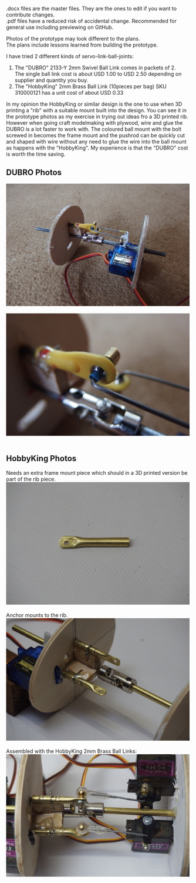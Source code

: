 .docx files are the master files. They are the ones to edit if you want to contribute changes.   
.pdf files have a reduced risk of accidental change. Recommended for general use including previewing on GitHub.

Photos of the prototype may look different to the plans.  
The plans include lessons learned from building the prototype.

I have tried 2 different kinds of servo-link-ball-joints:

1. The "DUBRO" 2133-Y 2mm Swivel Ball Link comes in packets of 2. <br /> The single ball link cost is about USD 1.00 to USD 2.50 depending on supplier and quantity you buy.
2. The "HobbyKing" 2mm Brass Ball Link (10pieces per bag) SKU 310000121 has a unit cost of about USD 0.33

In my opinion the HobbyKing or similar design is the one to use when 3D printing a "rib" with a suitable mount built into the design. You can see it in the prototype photos as my exercise in trying out ideas fro a 3D printed rib. However when going craft modelmaking with plywood, wire and glue the DUBRO is a lot faster to work with. The coloured ball mount with the bolt screwed in becomes the frame mount and the pushrod can be quickly cut and shaped with wire without any need to glue the wire into the ball mount as happens with the "HobbyKing". My experience is that the "DUBRO" cost is worth the time saving.  

## DUBRO Photos ##
<img src="Images/Dubro01.jpg" width="500" />
<br /><br />
<img src="Images/Dubro02.jpg" width="500" />
<br /><br />

## HobbyKing Photos ##
Needs an extra frame mount piece which should in a 3D printed version be part of the rib piece. <br />
<img src="Images/Anchor.jpg" width="500" />
<br /><br />
Anchor mounts to the rib.<br />
<img src="Images/AnchorRib.jpg" width="500" />
<br /><br />
Assembled with the HobbyKing 2mm Brass Ball Links: <br />
<img src="Images/Hobbyking.jpg" width="500" />
<br /><br />

